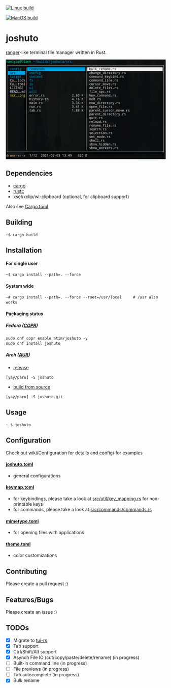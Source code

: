 [![Linux build](https://github.com/kamiyaa/joshuto/actions/workflows/rust-linux-main.yml/badge.svg)](https://github.com/kamiyaa/joshuto/actions/workflows/rust-linux-main.yml)

[![MacOS build](https://github.com/kamiyaa/joshuto/actions/workflows/rust-macos-main.yml/badge.svg)](https://github.com/kamiyaa/joshuto/actions/workflows/rust-macos-main.yml)

# joshuto

[ranger](https://github.com/ranger/ranger)-like terminal file manager written in Rust.

![Alt text](screenshot.png?raw=true "joshuto")

## Dependencies

- [cargo](https://github.com/rust-lang/cargo/)
- [rustc](https://www.rust-lang.org/)
- xsel/xclip/wl-clipboard (optional, for clipboard support)

Also see [Cargo.toml](Cargo.toml)

## Building

```
~$ cargo build
```

## Installation

#### For single user

```
~$ cargo install --path=. --force
```

#### System wide

```
~# cargo install --path=. --force --root=/usr/local     # /usr also works
```

#### Packaging status

##### Fedora ([COPR](https://copr.fedorainfracloud.org/coprs/atim/joshuto/))

```
sudo dnf copr enable atim/joshuto -y
sudo dnf install joshuto
```

##### Arch ([AUR](https://aur.archlinux.org))

* [release](https://aur.archlinux.org/packages/joshuto)
```
[yay/paru] -S joshuto
```

* [build from source](https://aur.archlinux.org/packages/joshuto-git)
```
[yay/paru] -S joshuto-git
```

## Usage

```
~ $ joshuto
```

## Configuration

Check out [wiki/Configuration](https://github.com/kamiyaa/joshuto/wiki/Configuration) for details
and [config/](config/) for examples

#### [joshuto.toml](config/joshuto.toml)
- general configurations

#### [keymap.toml](/config/keymap.toml)
- for keybindings, please take a look at [src/util/key_mapping.rs](/src/util/key_mapping.rs#L18) for non-printable keys
- for commands, please take a look at [src/commands/commands.rs](/src/commands/commands.rs#L139)

#### [mimetype.toml](/config/mimetype.toml)
- for opening files with applications

#### [theme.toml](/config/theme.toml)
- color customizations

## Contributing

Please create a pull request :)

## Features/Bugs

Please create an issue :)

## TODOs

- [x] Migrate to [tui-rs](https://github.com/fdehau/tui-rs)
- [x] Tab support
- [x] Ctrl/Shift/Alt support
- [x] Asynch File IO (cut/copy/paste/delete/rename) (in progress)
- [ ] Built-in command line (in progress)
- [ ] File previews (in progress)
- [ ] Tab autocomplete (in progress)
- [x] Bulk rename
